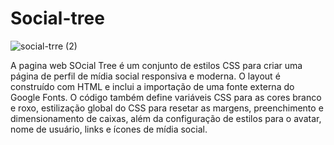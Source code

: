 # Social-tree

![social-trre (2)](https://user-images.githubusercontent.com/126616878/222875916-1f13328f-eb93-40a3-b9ce-5208f330cb4a.png)

A pagina web SOcial Tree é um conjunto de estilos CSS para criar uma página de perfil de mídia social responsiva e moderna. O layout é construído com HTML e inclui a importação de uma fonte externa do Google Fonts. O código também define variáveis CSS para as cores branco e roxo, estilização global do CSS para resetar as margens, preenchimento e dimensionamento de caixas, além da configuração de estilos para o avatar, nome de usuário, links e ícones de mídia social.
